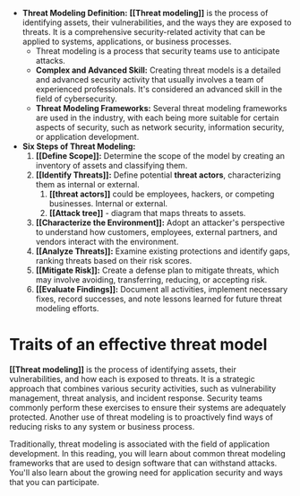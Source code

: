 - **Threat Modeling Definition:** **[[Threat modeling]]** is the process of identifying assets, their vulnerabilities, and the ways they are exposed to threats. It is a comprehensive security-related activity that can be applied to systems, applications, or business processes.
	- Threat modeling is a process that security teams use to anticipate attacks.
	- **Complex and Advanced Skill:** Creating threat models is a detailed and advanced security activity that usually involves a team of experienced professionals. It's considered an advanced skill in the field of cybersecurity.
	- **Threat Modeling Frameworks:** Several threat modeling frameworks are used in the industry, with each being more suitable for certain aspects of security, such as network security, information security, or application development.
- **Six Steps of Threat Modeling:**
	1. **[[Define Scope]]:** Determine the scope of the model by creating an inventory of assets and classifying them.
	2. **[[Identify Threats]]:** Define potential **threat actors**, characterizing them as internal or external.
		1. **[[threat actors]]** could be employees, hackers, or competing businesses. Internal or external.
		2. **[[Attack tree]]** - diagram that maps threats to assets. 
	3. **[[Characterize the Environment]]:** Adopt an attacker's perspective to understand how customers, employees, external partners, and vendors interact with the environment.
	4. **[[Analyze Threats]]:** Examine existing protections and identify gaps, ranking threats based on their risk scores.
	5. **[[Mitigate Risk]]:** Create a defense plan to mitigate threats, which may involve avoiding, transferring, reducing, or accepting risk.
	6. **[[Evaluate Findings]]:** Document all activities, implement necessary fixes, record successes, and note lessons learned for future threat modeling efforts.

# Traits of an effective threat model

**[[Threat modeling]]** is the process of identifying assets, their vulnerabilities, and how each is exposed to threats. It is a strategic approach that combines various security activities, such as vulnerability management, threat analysis, and incident response. Security teams commonly perform these exercises to ensure their systems are adequately protected. Another use of threat modeling is to proactively find ways of reducing risks to any system or business process.

Traditionally, threat modeling is associated with the field of application development. In this reading, you will learn about common threat modeling frameworks that are used to design software that can withstand attacks. You'll also learn about the growing need for application security and ways that you can participate.
